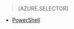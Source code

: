 > [AZURE.SELECTOR]
<!-- deleted by customization
- [SSH](/documentation/articles/hdinsight-hadoop-mahout-linux-mac)
-->
- [PowerShell](/documentation/articles/hdinsight-mahout)
